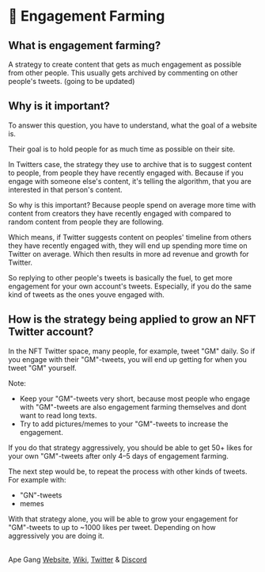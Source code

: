 # 🚜 Engagement Farming

## What is engagement farming?

A strategy to create content that gets as much engagement as possible from other people. This usually gets archived by commenting on other people's tweets. (going to be updated)

## Why is it important?

To answer this question, you have to understand, what the goal of a website is.

Their goal is to hold people for as much time as possible on their site.

In Twitters case, the strategy they use to archive that is to suggest content to people, from people they have recently engaged with. Because if you engage with someone else's content, it's telling the algorithm, that you are interested in that person's content.

So why is this important? Because people spend on average more time with content from creators they have recently engaged with compared to random content from people they are following.&#x20;

Which means, if Twitter suggests content on peoples' timeline from others they have recently engaged with, they will end up spending more time on Twitter on average. Which then results in more ad revenue and growth for Twitter.

So replying to other people's tweets is basically the fuel, to get more engagement for your own account's tweets. Especially, if you do the same kind of tweets as the ones youve engaged with.

## How is the strategy being applied to grow an NFT Twitter account?

In the NFT Twitter space, many people, for example, tweet "GM" daily. So if you engage with their "GM"-tweets, you will end up getting for when you tweet "GM" yourself.

Note:

* Keep your "GM"-tweets very short, because most people who engage with "GM"-tweets are also engagement farming themselves and dont want to read long texts.
* Try to add pictures/memes to your "GM"-tweets to increase the engagement.

If you do that strategy aggressively, you should be able to get 50+ likes for your own "GM"-tweets after only 4–5 days of engagement farming.



The next step would be, to repeat the process with other kinds of tweets. For example with:

* "GN"-tweets
* memes

With that strategy alone, you will be able to grow your engagement for "GM"-tweets to up to \~1000 likes per tweet. Depending on how aggressively you are doing it.

\
Ape Gang [Website](https://apegang.art/), [Wiki](https://wiki.apegang.art/), [Twitter](https://twitter.com/ApeGangNFT) & [Discord](https://discord.gg/Gb7yWGnwWT)
